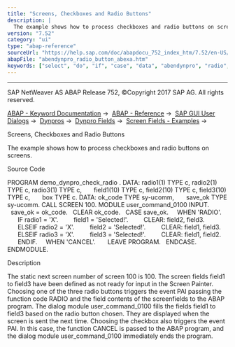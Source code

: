 ```yaml
---
title: "Screens, Checkboxes and Radio Buttons"
description: |
  The example shows how to process checkboxes and radio buttons on screens. Source Code PROGRAM demo_dynpro_check_radio . DATA: radio1(1) TYPE c, radio2(1) TYPE c, radio3(1) TYPE c, field1(10) TYPE c, field2(10) TYPE c, field3(10) TYPE c, box TYPE c. DATA: ok_code TYPE sy-ucomm, save_ok TYPE sy-u
version: "7.52"
category: "ui"
type: "abap-reference"
sourceUrl: "https://help.sap.com/doc/abapdocu_752_index_htm/7.52/en-US/abendynpro_radio_button_abexa.htm"
abapFile: "abendynpro_radio_button_abexa.htm"
keywords: ["select", "do", "if", "case", "data", "abendynpro", "radio", "button", "abexa"]
---
```


* * *

SAP NetWeaver AS ABAP Release 752, ©Copyright 2017 SAP AG. All rights reserved.

[ABAP - Keyword Documentation](https://help.sap.com/doc/abapdocu_752_index_htm/7.52/en-US/abenabap.htm) →  [ABAP - Reference](https://help.sap.com/doc/abapdocu_752_index_htm/7.52/en-US/abenabap_reference.htm) →  [SAP GUI User Dialogs](https://help.sap.com/doc/abapdocu_752_index_htm/7.52/en-US/abenabap_screens.htm) →  [Dynpros](https://help.sap.com/doc/abapdocu_752_index_htm/7.52/en-US/abenabap_dynpros.htm) →  [Dynpro Fields](https://help.sap.com/doc/abapdocu_752_index_htm/7.52/en-US/abenabap_dynpros_fields.htm) →  [Screen Fields - Examples](https://help.sap.com/doc/abapdocu_752_index_htm/7.52/en-US/abendynpro_field_abexas.htm) → 

Screens, Checkboxes and Radio Buttons

The example shows how to process checkboxes and radio buttons on screens.

Source Code

PROGRAM demo\_dynpro\_check\_radio .
DATA: radio1(1) TYPE c, radio2(1) TYPE c, radio3(1) TYPE c,
      field1(10) TYPE c, field2(10) TYPE c, field3(10) TYPE c,
      box TYPE c.
DATA: ok\_code TYPE sy-ucomm,
      save\_ok TYPE sy-ucomm.
CALL SCREEN 100.
MODULE user\_command\_0100 INPUT.
  save\_ok = ok\_code.
  CLEAR ok\_code.
  CASE save\_ok.
    WHEN 'RADIO'.
      IF radio1 = 'X'.
        field1 = 'Selected!'.
        CLEAR: field2, field3.
      ELSEIF radio2 = 'X'.
        field2 = 'Selected!'.
        CLEAR: field1, field3.
      ELSEIF radio3 = 'X'.
        field3 = 'Selected!'.
        CLEAR: field1, field2.
      ENDIF.
    WHEN 'CANCEL'.
      LEAVE PROGRAM.
  ENDCASE.
ENDMODULE.

Description

The static next screen number of screen 100 is 100. The screen fields field1 to field3 have been defined as not ready for input in the Screen Painter. Choosing one of the three radio buttons triggers the event PAI passing the function code RADIO and the field contents of the screenfields to the ABAP program. The dialog module user\_command\_0100 fills the fields field1 to field3 based on the radio button chosen. They are displayed when the screen is sent the next time. Choosing the checkbox also triggers the event PAI. In this case, the function CANCEL is passed to the ABAP program, and the dialog module user\_command\_0100 immediately ends the program.